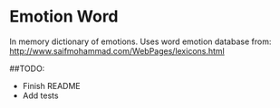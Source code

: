 # Emotion Word
In memory dictionary of emotions. Uses word emotion database from: http://www.saifmohammad.com/WebPages/lexicons.html
 
##TODO: 
- Finish README
- Add tests